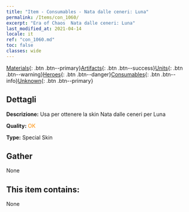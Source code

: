 ```yaml
---
title: "Item - Consumables - Nata dalle ceneri: Luna"
permalink: /Items/con_1060/
excerpt: "Era of Chaos  Nata dalle ceneri: Luna"
last_modified_at: 2021-04-14
locale: it
ref: "con_1060.md"
toc: false
classes: wide
---
```

 [Materials](/it/Items/){: .btn .btn--primary}[Artifacts](/it/Items/Artifacts/){: .btn .btn--success}[Units](/it/Items/Units/){: .btn .btn--warning}[Heroes](/it/Items/Heroes/){: .btn .btn--danger}[Consumables](/it/Items/Consumables/){: .btn .btn--info}[Unknown](/it/Items/Unknown/){: .btn .btn--primary}

## Dettagli
 **Descrizione:** Usa per ottenere la skin Nata dalle ceneri per Luna

 **Quality:** <span style="color: #FF8C00">OK</span>

 **Type:** Special Skin

## Gather

  None

## This item contains:

  None

